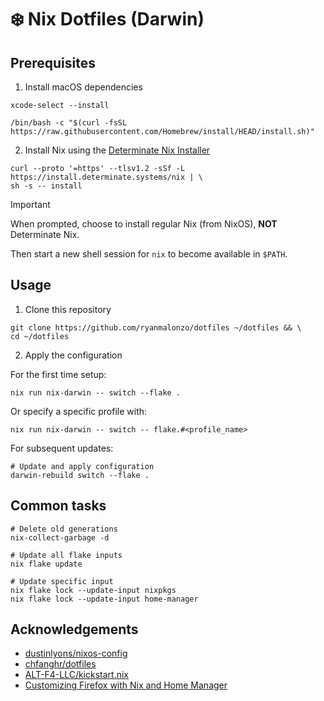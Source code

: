 # ❄️ Nix Dotfiles (Darwin)

## Prerequisites

1. Install macOS dependencies

```shell
xcode-select --install
```

```shell
/bin/bash -c "$(curl -fsSL https://raw.githubusercontent.com/Homebrew/install/HEAD/install.sh)"
```

2. Install Nix using the [Determinate Nix Installer](https://github.com/DeterminateSystems/nix-installer)

```shell
curl --proto '=https' --tlsv1.2 -sSf -L https://install.determinate.systems/nix | \
sh -s -- install
```

> [!IMPORTANT]  
> When prompted, choose to install regular Nix (from NixOS), **NOT** Determinate Nix.

Then start a new shell session for `nix` to become available in `$PATH`.

## Usage

1. Clone this repository

```shell
git clone https://github.com/ryanmalonzo/dotfiles ~/dotfiles && \
cd ~/dotfiles
```

2. Apply the configuration

For the first time setup:

```shell
nix run nix-darwin -- switch --flake .
```

Or specify a specific profile with:

```shell
nix run nix-darwin -- switch -- flake.#<profile_name>
```

For subsequent updates:

```shell
# Update and apply configuration
darwin-rebuild switch --flake .
```

## Common tasks

```shell
# Delete old generations
nix-collect-garbage -d

# Update all flake inputs
nix flake update

# Update specific input
nix flake lock --update-input nixpkgs
nix flake lock --update-input home-manager
```

## Acknowledgements

- [dustinlyons/nixos-config](https://github.com/dustinlyons/nixos-config)
- [chfanghr/dotfiles](https://github.com/chfanghr/dotfiles)
- [ALT-F4-LLC/kickstart.nix](https://github.com/ALT-F4-LLC/kickstart.nix)
- [Customizing Firefox with Nix and Home Manager](https://hugosum.com/blog/customizing-firefox-with-nix-and-home-manager)
